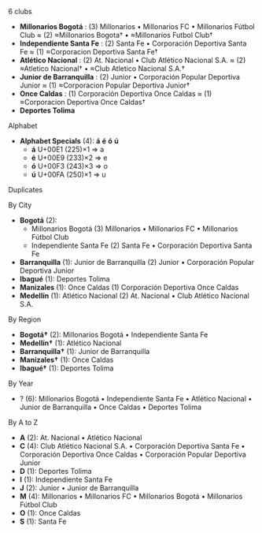 6 clubs

- **Millonarios Bogotá** : (3) Millonarios • Millonarios FC • Millonarios Fútbol Club ≈ (2) ≈Millonarios Bogota† • ≈Millonarios Futbol Club†
- **Independiente Santa Fe** : (2) Santa Fe • Corporación Deportiva Santa Fe ≈ (1) ≈Corporacion Deportiva Santa Fe†
- **Atlético Nacional** : (2) At. Nacional • Club Atlético Nacional S.A. ≈ (2) ≈Atletico Nacional† • ≈Club Atletico Nacional S.A.†
- **Junior de Barranquilla** : (2) Junior • Corporación Popular Deportiva Junior ≈ (1) ≈Corporacion Popular Deportiva Junior†
- **Once Caldas** : (1) Corporación Deportiva Once Caldas ≈ (1) ≈Corporacion Deportiva Once Caldas†
- **Deportes Tolima**




Alphabet

- **Alphabet Specials** (4):  **á**  **é**  **ó**  **ú** 
  - **á** U+00E1 (225)×1 ⇒ a
  - **é** U+00E9 (233)×2 ⇒ e
  - **ó** U+00F3 (243)×3 ⇒ o
  - **ú** U+00FA (250)×1 ⇒ u




Duplicates





By City

- **Bogotá** (2): 
  - Millonarios Bogotá  (3) Millonarios • Millonarios FC • Millonarios Fútbol Club
  - Independiente Santa Fe  (2) Santa Fe • Corporación Deportiva Santa Fe
- **Barranquilla** (1): Junior de Barranquilla  (2) Junior • Corporación Popular Deportiva Junior
- **Ibagué** (1): Deportes Tolima 
- **Manizales** (1): Once Caldas  (1) Corporación Deportiva Once Caldas
- **Medellín** (1): Atlético Nacional  (2) At. Nacional • Club Atlético Nacional S.A.




By Region

- **Bogotá†** (2):   Millonarios Bogotá • Independiente Santa Fe
- **Medellín†** (1):   Atlético Nacional
- **Barranquilla†** (1):   Junior de Barranquilla
- **Manizales†** (1):   Once Caldas
- **Ibagué†** (1):   Deportes Tolima




By Year

- ? (6):   Millonarios Bogotá • Independiente Santa Fe • Atlético Nacional • Junior de Barranquilla • Once Caldas • Deportes Tolima






By A to Z

- **A** (2): At. Nacional • Atlético Nacional
- **C** (4): Club Atlético Nacional S.A. • Corporación Deportiva Santa Fe • Corporación Deportiva Once Caldas • Corporación Popular Deportiva Junior
- **D** (1): Deportes Tolima
- **I** (1): Independiente Santa Fe
- **J** (2): Junior • Junior de Barranquilla
- **M** (4): Millonarios • Millonarios FC • Millonarios Bogotá • Millonarios Fútbol Club
- **O** (1): Once Caldas
- **S** (1): Santa Fe




